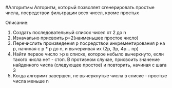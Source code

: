 #Алгоритмы 
Алгоритм, который позволяет сгенерировать простые числа, посредствои фильтрации всех чисел, кроме простых

Описание:
1. Создать последовательный список чисел от 2 до n
2. Изначально присвоить р=2(наименьшее простое число)
3. Перечислить произведения р посредствои инкрементирования р на р, начиная с р * р до n, и вычеркивая их (2р, 3р, 4р... np)
4. Найти первое число >p в списке, которое небыло вычеркнуто, если такого числа нет - стоп. В противном случае, присвоить значение найденного числа (следующее простое) и повторить, начиная с шага 3
5. Когда алгоримт завершен, не вычеркнутые числа в списке - простые числа меньше n
